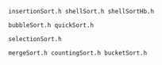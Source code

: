 	insertionSort.h shellSort.h shellSortHb.h
	
	bubbleSort.h quickSort.h
	
	selectionSort.h
	
	mergeSort.h countingSort.h bucketSort.h

